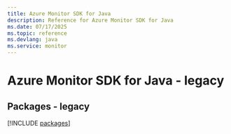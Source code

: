```yaml
---
title: Azure Monitor SDK for Java
description: Reference for Azure Monitor SDK for Java
ms.date: 07/17/2025
ms.topic: reference
ms.devlang: java
ms.service: monitor
---
```

# Azure Monitor SDK for Java - legacy
## Packages - legacy
[!INCLUDE [packages](monitor-index.md)]
